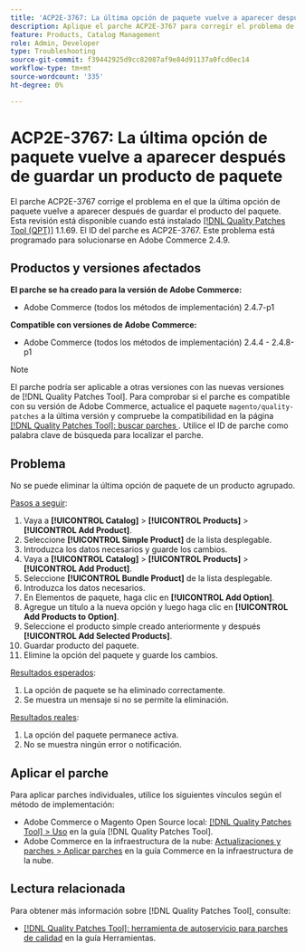 ```yaml
---
title: 'ACP2E-3767: La última opción de paquete vuelve a aparecer después de guardar un producto de paquete'
description: Aplique el parche ACP2E-3767 para corregir el problema de Adobe Commerce en el que no se pudo eliminar la última opción de paquete en un producto agrupado.
feature: Products, Catalog Management
role: Admin, Developer
type: Troubleshooting
source-git-commit: f39442925d9cc82087af9e84d91137a0fcd0ec14
workflow-type: tm+mt
source-wordcount: '335'
ht-degree: 0%

---
```



# ACP2E-3767: La última opción de paquete vuelve a aparecer después de guardar un producto de paquete

El parche ACP2E-3767 corrige el problema en el que la última opción de paquete vuelve a aparecer después de guardar el producto del paquete. Esta revisión está disponible cuando está instalado [[!DNL Quality Patches Tool (QPT)]](/help/tools/quality-patches-tool/quality-patches-tool-to-self-serve-quality-patches.md) 1.1.69. El ID del parche es ACP2E-3767. Este problema está programado para solucionarse en Adobe Commerce 2.4.9.

## Productos y versiones afectados

**El parche se ha creado para la versión de Adobe Commerce:**

* Adobe Commerce (todos los métodos de implementación) 2.4.7-p1

**Compatible con versiones de Adobe Commerce:**

* Adobe Commerce (todos los métodos de implementación) 2.4.4 - 2.4.8-p1

>[!NOTE]
>
>El parche podría ser aplicable a otras versiones con las nuevas versiones de [!DNL Quality Patches Tool]. Para comprobar si el parche es compatible con su versión de Adobe Commerce, actualice el paquete `magento/quality-patches` a la última versión y compruebe la compatibilidad en la página [[!DNL Quality Patches Tool]: buscar parches ](https://experienceleague.adobe.com/tools/commerce-quality-patches/index.html). Utilice el ID de parche como palabra clave de búsqueda para localizar el parche.

## Problema

No se puede eliminar la última opción de paquete de un producto agrupado.

<u>Pasos a seguir</u>:

1. Vaya a **[!UICONTROL Catalog]** > **[!UICONTROL Products]** > **[!UICONTROL Add Product]**.
1. Seleccione **[!UICONTROL Simple Product]** de la lista desplegable.
1. Introduzca los datos necesarios y guarde los cambios.
1. Vaya a **[!UICONTROL Catalog]** > **[!UICONTROL Products]** > **[!UICONTROL Add Product]**.
1. Seleccione **[!UICONTROL Bundle Product]** de la lista desplegable.
1. Introduzca los datos necesarios.
1. En Elementos de paquete, haga clic en **[!UICONTROL Add Option]**.
1. Agregue un título a la nueva opción y luego haga clic en **[!UICONTROL Add Products to Option]**.
1. Seleccione el producto simple creado anteriormente y después **[!UICONTROL Add Selected Products]**.
1. Guardar producto del paquete.
1. Elimine la opción del paquete y guarde los cambios.

<u>Resultados esperados</u>:

1. La opción de paquete se ha eliminado correctamente.
1. Se muestra un mensaje si no se permite la eliminación.

<u>Resultados reales</u>:

1. La opción del paquete permanece activa.
1. No se muestra ningún error o notificación.

## Aplicar el parche

Para aplicar parches individuales, utilice los siguientes vínculos según el método de implementación:

* Adobe Commerce o Magento Open Source local: [[!DNL Quality Patches Tool] > Uso](/help/tools/quality-patches-tool/usage.md) en la guía [!DNL Quality Patches Tool].
* Adobe Commerce en la infraestructura de la nube: [Actualizaciones y parches > Aplicar parches](https://experienceleague.adobe.com/docs/commerce-cloud-service/user-guide/develop/upgrade/apply-patches.html) en la guía Commerce en la infraestructura de la nube.

## Lectura relacionada

Para obtener más información sobre [!DNL Quality Patches Tool], consulte:

* [[!DNL Quality Patches Tool]: herramienta de autoservicio para parches de calidad](/help/tools/quality-patches-tool/quality-patches-tool-to-self-serve-quality-patches.md) en la guía Herramientas.
